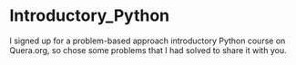 # Introductory_Python
I signed up for a problem-based approach introductory Python course on Quera.org, so chose some problems that I had solved to share it with you.
